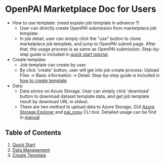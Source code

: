 # OpenPAI Marketplace Doc for Users

* How to use template:  (need explain job template in advance ?) 
    - User can directly create OpenPAI submission from marketplace job template.
    - In job detail, user can simply click the "use" button to clone marketplace job template, and jump to OpenPAI submit page. After that, the usage process is as same as OpenPAI submission. Step-by-step guide is included in [quick start tutorial](./quick-start.md).
* Create template: 
    - Job template can create by user.
    - By click 'create' button, user will get into job create process: Upload Files -> Basic information -> Detail. Step-by-step guide is included in [how to create template](./create-template.md)
* Data: 
    - Data stores on Azure Storage. User can simply click 'download' button to download dataset template data, and get job template result by download URL in stdout.
    - There are two method to upload data to Azure Storage, GUI [Azure Storage Explorer](https://azure.microsoft.com/zh-cn/features/storage-explorer/) and [pai_copy](https://github.com/SwordFaith/pai-copy) CLI tool. Detailed usage can be find in [manual](URL)

## Table of Contents

1. [Quick Start](./quick-start.md)
2. [Data Management](./data-mangement.md)
3. [Create Template](./create-template.md)
